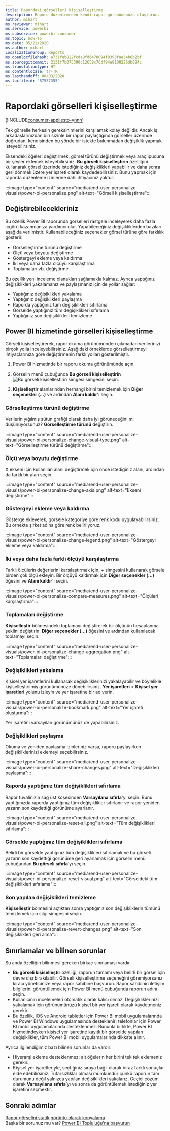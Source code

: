 ```yaml
---
title: Rapordaki görselleri kişiselleştirme
description: Raporu düzenlemeden kendi rapor görünümünüzü oluşturun.
author: mihart
ms.reviewer: mihart
ms.service: powerbi
ms.subservice: powerbi-consumer
ms.topic: how-to
ms.date: 05/21/2020
ms.author: mihart
LocalizationGroup: Reports
ms.openlocfilehash: a731feb822fcda8fd6478094f8393faa34b6b2bf
ms.sourcegitcommit: 2131f7b075390c12659c76df94a8108226db084c
ms.translationtype: HT
ms.contentlocale: tr-TR
ms.lasthandoff: 08/03/2020
ms.locfileid: "87537355"
---
```

# <a name="personalize-visuals-in-a-report"></a>Rapordaki görselleri kişiselleştirme

[!INCLUDE[consumer-appliesto-ynnn](../includes/consumer-appliesto-ynnn.md)]

Tek görselle herkesin gereksinimlerini karşılamak kolay değildir. Ancak iş arkadaşlarınızdan biri sizinle bir rapor paylaştığında görseller üzerinde doğrudan, kendisinden bu yönde bir istekte bulunmadan değişiklik yapmak isteyebilirsiniz. 

Eksendeki öğeleri değiştirmek, görsel türünü değiştirmek veya araç ipucuna bir şeyler eklemek isteyebilirsiniz. **Bu görseli kişiselleştirin** özelliğini kullanarak görsel üzerinde istediğiniz değişiklikleri yapabilir ve daha sonra geri dönmek üzere yer işareti olarak kaydedebilirsiniz. Bunu yapmak için raporda düzenleme izinlerine dahi ihtiyacınız yoktur.

:::image type="content" source="media/end-user-personalize-visuals/power-bi-personalize.png" alt-text="Görseli kişiselleştirme":::
 
## <a name="what-you-can-change"></a>Değiştirebilecekleriniz

Bu özellik Power BI raporunda görselleri rastgele inceleyerek daha fazla içgörü kazanmanıza yardımcı olur. Yapabileceğiniz değişikliklerden bazıları aşağıda verilmiştir. Kullanabileceğiniz seçenekler görsel türüne göre farklılık gösterir. 

- Görselleştirme türünü değiştirme
- Ölçü veya boyutu değiştirme
- Göstergeyi ekleme veya kaldırma
- İki veya daha fazla ölçüyü karşılaştırma
- Toplamaları vb. değiştirme

Bu özellik yeni inceleme olanakları sağlamakla kalmaz. Ayrıca yaptığınız değişiklikleri yakalamanız ve paylaşmanız için de yollar sağlar:

- Yaptığınız değişiklikleri yakalama
- Yaptığınız değişiklikleri paylaşma
- Raporda yaptığınız tüm değişiklikleri sıfırlama
- Görselde yaptığınız tüm değişiklikleri sıfırlama
- Yaptığınız son değişiklikleri temizleme


## <a name="personalize-visuals-in-the-power-bi-service"></a>Power BI hizmetinde görselleri kişiselleştirme

Görseli kişiselleştirerek, rapor okuma görünümünden çıkmadan verilerinizi birçok yolla inceleyebilirsiniz. Aşağıdaki örneklerde görselleştirmeyi ihtiyaçlarınıza göre değiştirmenin farklı yolları gösterilmiştir. 

1. Power BI hizmetinde bir raporu okuma görünümünde açın.

2. Görselin menü çubuğunda **Bu görseli kişiselleştirin** ![Bu görseli kişiselleştirin simgesi](media/end-user-personalize-visuals/power-bi-personalize-visual-icon.png) simgesini seçin. 

3. **Kişiselleştir** alanlarından herhangi birini temizlemek için **Diğer seçenekler (...)** ve ardından **Alanı kaldır**'ı seçin.

### <a name="change-the-visualization-type"></a>Görselleştirme türünü değiştirme

Verilerin yığılmış sütun grafiği olarak daha iyi görüneceğini mi düşünüyorsunuz? **Görselleştirme türünü** değiştirin.

:::image type="content" source="media/end-user-personalize-visuals/power-bi-personalize-change-visual-type.png" alt-text="Görselleştirme türünü değiştirme":::
 
### <a name="swap-out-a-measure-or-dimension"></a>Ölçü veya boyutu değiştirme
X ekseni için kullanılan alanı değiştirmek için önce istediğiniz alanı, ardından da farklı bir alan seçin.

:::image type="content" source="media/end-user-personalize-visuals/power-bi-personalize-change-axis.png" alt-text="Ekseni değiştirme":::
 
### <a name="add-or-remove-a-legend"></a>Göstergeyi ekleme veya kaldırma
Gösterge ekleyerek, görsele kategoriye göre renk kodu uygulayabilirsiniz. Bu örnekte şirket adına göre renk belirliyoruz. 

:::image type="content" source="media/end-user-personalize-visuals/power-bi-personalize-change-legend.png" alt-text="Göstergeyi ekleme veya kaldırma":::

### <a name="compare-two-or-more-different-measures"></a>İki veya daha fazla farklı ölçüyü karşılaştırma
Farklı ölçülerin değerlerini karşılaştırmak için, + simgesini kullanarak görsele birden çok ölçü ekleyin. Bir ölçüyü kaldırmak için **Diğer seçenekler (...)** öğesini ve **Alanı kaldır**'ı seçin.

:::image type="content" source="media/end-user-personalize-visuals/power-bi-personalize-compare-measures.png" alt-text="Ölçüleri karşılaştırma":::

### <a name="change-aggregations"></a>Toplamaları değiştirme
**Kişiselleştir** bölmesindeki toplamayı değiştirerek bir ölçünün hesaplanma şeklini değiştirin. **Diğer seçenekler (...)** öğesini ve ardından kullanılacak toplamayı seçin.

:::image type="content" source="media/end-user-personalize-visuals/power-bi-personalize-change-aggregation.png" alt-text="Toplamaları değiştirme":::

### <a name="capture-changes"></a>Değişiklikleri yakalama 
Kişisel yer işaretlerini kullanarak değişikliklerinizi yakalayabilir ve böylelikle kişiselleştirilmiş görünümünüze dönebilirsiniz. **Yer işaretleri** > **Kişisel yer işaretleri** yolunu izleyin ve yer işaretine bir ad verin. 

:::image type="content" source="media/end-user-personalize-visuals/power-bi-personalize-bookmark.png" alt-text="Yer işareti oluşturma":::
 
Yer işaretini varsayılan görünümünüz de yapabilirsiniz.

### <a name="share-changes"></a>Değişiklikleri paylaşma 
Okuma ve yeniden paylaşma izinleriniz varsa, raporu paylaşırken değişikliklerinizi eklemeyi seçebilirsiniz.

:::image type="content" source="media/end-user-personalize-visuals/power-bi-personalize-share-changes.png" alt-text="Değişiklikleri paylaşma":::
 
### <a name="reset-all-your-changes-to-a-report"></a>Raporda yaptığınız tüm değişiklikleri sıfırlama

Rapor tuvalinizin sağ üst köşesinden **Varsayılana sıfırla**'yı seçin. Bunu yaptığınızda raporda yaptığınız tüm değişiklikler sıfırlanır ve rapor yeniden yazarın son kaydettiği görünüme ayarlanır.

:::image type="content" source="media/end-user-personalize-visuals/power-bi-personalize-reset-all.png" alt-text="Tüm değişiklikleri sıfırlama":::
 
### <a name="reset-all-your-changes-to-a-visual"></a>Görselde yaptığınız tüm değişiklikleri sıfırlama

Belirli bir görselde yaptığınız tüm değişiklikleri sıfırlamak ve bu görseli yazarın son kaydettiği görünüme geri ayarlamak için görselin menü çubuğundan **Bu görseli sıfırla**’yı seçin.

:::image type="content" source="media/end-user-personalize-visuals/power-bi-personalize-reset-visual.png" alt-text="Görseldeki tüm değişiklikleri sıfırlama":::
 
### <a name="clear-recent-changes"></a>Son yapılan değişiklikleri temizleme

**Kişiselleştir** bölmesini açtıktan sonra yaptığınız son değişikliklerin tümünü temizlemek için silgi simgesini seçin.  

:::image type="content" source="media/end-user-personalize-visuals/power-bi-personalize-revert-changes.png" alt-text="Son değişiklikleri geri alma":::

## <a name="limitations-and-known-issues"></a>Sınırlamalar ve bilinen sorunlar

Şu anda özelliğin bilinmesi gereken birkaç sınırlaması vardır.

- **Bu görseli kişiselleştir** özelliği, raporun tamamı veya belirli bir görsel için devre dışı bırakılabilir. Görseli kişiselleştirme seçeneğini göremiyorsanız kiracı yöneticinize veya rapor sahibine başvurun. Rapor sahibinin iletişim bilgilerini görüntülemek için Power BI menü çubuğunda raporun adını seçin.
- Kullanıcının incelemeleri otomatik olarak kalıcı olmaz. Değişikliklerinizi yakalamak için görünümünüzü kişisel bir yer işareti olarak kaydetmeniz gerekir.
- Bu özellik, iOS ve Android tabletler için Power BI mobil uygulamalarında ve Power BI Windows uygulamasında desteklenir; telefonlar için Power BI mobil uygulamalarında desteklenmez. Bununla birlikte, Power BI hizmetindeyken kişisel yer işaretine kayıtlı bir görselde yapılan değişiklikler, tüm Power BI mobil uygulamalarında dikkate alınır.

Ayrıca ilgilendiğimiz bazı bilinen sorunlar da vardır:

- Hiyerarşi ekleme desteklenmez; alt öğelerin her birini tek tek eklemeniz gerekir.
- Kişisel yer işaretleriyle, seçtiğiniz sıraya bağlı olarak biraz farklı sonuçlar elde edebilirsiniz. Tutarsızlıklar olması mümkündür çünkü raporun tam durumunu değil yalnızca yapılan değişiklikleri yakalarız. Geçici çözüm olarak **Varsayılana sıfırla**’yı ve sonra da görüntülemek istediğiniz yer işaretini seçmektir. 

## <a name="next-steps"></a>Sonraki adımlar
[Rapor görselini statik görüntü olarak kopyalama](../visuals/power-bi-visualization-copy-paste.md)    
Başka bir sorunuz mu var? [Power BI Topluluğu'na başvurun](https://community.powerbi.com/)

